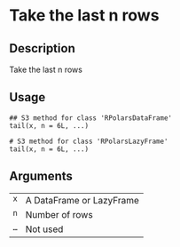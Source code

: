 

# Take the last n rows

## Description

Take the last n rows

## Usage

<pre><code class='language-R'>## S3 method for class 'RPolarsDataFrame'
tail(x, n = 6L, ...)

# S3 method for class 'RPolarsLazyFrame'
tail(x, n = 6L, ...)
</code></pre>

## Arguments

<table>
<tr>
<td style="white-space: nowrap; font-family: monospace; vertical-align: top">
<code id="tail.RPolarsDataFrame_:_x">x</code>
</td>
<td>
A DataFrame or LazyFrame
</td>
</tr>
<tr>
<td style="white-space: nowrap; font-family: monospace; vertical-align: top">
<code id="tail.RPolarsDataFrame_:_n">n</code>
</td>
<td>
Number of rows
</td>
</tr>
<tr>
<td style="white-space: nowrap; font-family: monospace; vertical-align: top">
<code id="tail.RPolarsDataFrame_:_...">…</code>
</td>
<td>
Not used
</td>
</tr>
</table>

